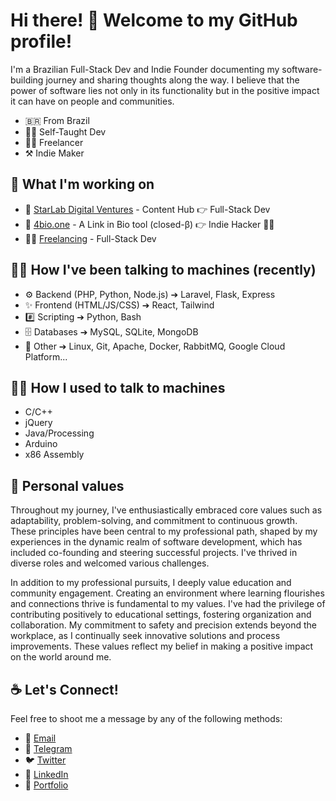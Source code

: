 # Hi there! 🖖 Welcome to my GitHub profile!

I'm a Brazilian Full-Stack Dev and Indie Founder documenting my software-building journey and sharing thoughts along the way. I believe that the power of software lies not only in its functionality but in the positive impact it can have on people and communities.

- 🇧🇷 From Brazil
- 👨‍💻 Self-Taught Dev
- 👨‍💻 Freelancer
- ⚒ Indie Maker

## 🌱 What I'm working on

- 🌌 [StarLab Digital Ventures](https://starlabtech.com.br) - Content Hub 👉 Full-Stack Dev
- 🔗 [4bio.one](https://4bio.one) - A Link in Bio tool (closed-β) 👉 Indie Hacker 🕵️‍♂️
- 👨‍💻 [Freelancing](mailto:hello@willgcr.me) - Full-Stack Dev

## 👨‍💻 How I've been talking to machines (recently)

- ⚙️ Backend (PHP, Python, Node.js) ➔ Laravel, Flask, Express
- ✨ Frontend (HTML/JS/CSS) ➔ React, Tailwind
- #️⃣ Scripting ➔ Python, Bash
- 🗄️ Databases ➔ MySQL, SQLite, MongoDB
- 🧰 Other ➔ Linux, Git, Apache, Docker, RabbitMQ, Google Cloud Platform...

## 👨‍💻 How I used to talk to machines

- C/C++
- jQuery
- Java/Processing
- Arduino
- x86 Assembly

## 🗿 Personal values

Throughout my journey, I've enthusiastically embraced core values such as adaptability, problem-solving, and commitment to continuous growth. These principles have been central to my professional path, shaped by my experiences in the dynamic realm of software development, which has included co-founding and steering successful projects. I've thrived in diverse roles and welcomed various challenges.

In addition to my professional pursuits, I deeply value education and community engagement. Creating an environment where learning flourishes and connections thrive is fundamental to my values. I've had the privilege of contributing positively to educational settings, fostering organization and collaboration. My commitment to safety and precision extends beyond the workplace, as I continually seek innovative solutions and process improvements. These values reflect my belief in making a positive impact on the world around me.

## ☕️ Let's Connect!

Feel free to shoot me a message by any of the following methods:

- 📨 [Email](mailto:hello@willgcr.me)
- 💬 [Telegram](https://t.me/willgcr)
- 🐦 [Twitter](https://twitter.com/willgcr)
- 👔 [LinkedIn](https://linkedin.com/in/willgcr)
- 💼 [Portfolio](https://willgcr.me)
